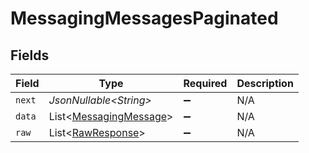# MessagingMessagesPaginated


## Fields

| Field                                                                  | Type                                                                   | Required                                                               | Description                                                            |
| ---------------------------------------------------------------------- | ---------------------------------------------------------------------- | ---------------------------------------------------------------------- | ---------------------------------------------------------------------- |
| `next`                                                                 | *JsonNullable\<String>*                                                | :heavy_minus_sign:                                                     | N/A                                                                    |
| `data`                                                                 | List\<[MessagingMessage](../../models/components/MessagingMessage.md)> | :heavy_minus_sign:                                                     | N/A                                                                    |
| `raw`                                                                  | List\<[RawResponse](../../models/components/RawResponse.md)>           | :heavy_minus_sign:                                                     | N/A                                                                    |